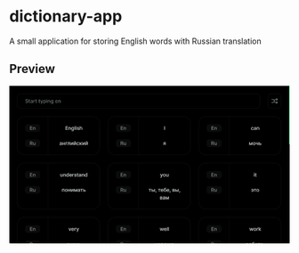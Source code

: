 # dictionary-app

A small application for storing English words with Russian translation


## Preview

![preview](pictures/preview.png)
